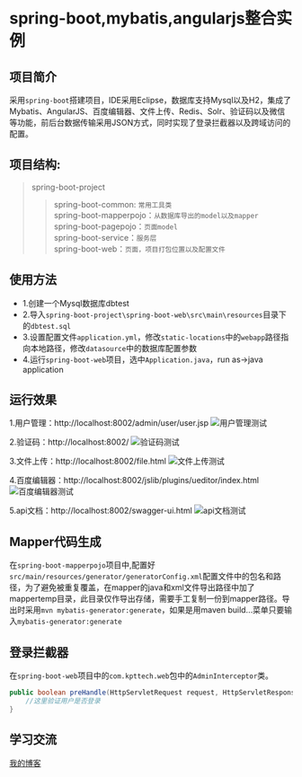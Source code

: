 # spring-boot,mybatis,angularjs整合实例

## 项目简介
采用`spring-boot`搭建项目，IDE采用Eclipse，数据库支持Mysql以及H2，集成了Mybatis、AngularJS、百度编辑器、文件上传、Redis、Solr、验证码以及微信等功能，前后台数据传输采用JSON方式，同时实现了登录拦截器以及跨域访问的配置。

## 项目结构:
>spring-boot-project
>>spring-boot-common: `常用工具类`<br>
>>spring-boot-mapperpojo：`从数据库导出的model以及mapper`<br>
>>spring-boot-pagepojo：`页面model`<br>
>>spring-boot-service：`服务层`<br>
>>spring-boot-web：`页面，项目打包位置以及配置文件`

## 使用方法
* 1.创建一个Mysql数据库dbtest
* 2.导入`spring-boot-project\spring-boot-web\src\main\resources`目录下的`dbtest.sql`
* 3.设置配置文件`application.yml`，修改`static-locations`中的`webapp`路径指向本地路径，修改`datasource`中的数据库配置参数
* 4.运行`spring-boot-web`项目，选中`Application.java`，run as->java application

## 运行效果
1.用户管理：http://localhost:8002/admin/user/user.jsp
![用户管理测试](https://github.com/gjq246/spring-boot-project/raw/master/screenshot/useradmin.png)  

2.验证码：http://localhost:8002/
![验证码测试](https://github.com/gjq246/spring-boot-project/raw/master/screenshot/captcha.png)  

3.文件上传：http://localhost:8002/file.html
![文件上传测试](https://github.com/gjq246/spring-boot-project/raw/master/screenshot/upload.png)  

4.百度编辑器：http://localhost:8002/jslib/plugins/ueditor/index.html
![百度编辑器测试](https://github.com/gjq246/spring-boot-project/raw/master/screenshot/ueditor.png)  

5.api文档：http://localhost:8002/swagger-ui.html
![api文档测试](https://github.com/gjq246/spring-boot-project/raw/master/screenshot/swagger.png) 

## Mapper代码生成
在`spring-boot-mapperpojo`项目中,配置好`src/main/resources/generator/generatorConfig.xml`配置文件中的包名和路径，为了避免被重复覆盖，在mapper的java和xml文件导出路径中加了mappertemp目录，此目录仅作导出存储，需要手工复制一份到mapper路径。导出时采用`mvn mybatis-generator:generate`，如果是用maven build...菜单只要输入`mybatis-generator:generate`

## 登录拦截器
在`spring-boot-web`项目中的`com.kpttech.web`包中的`AdminInterceptor`类。
```java
public boolean preHandle(HttpServletRequest request, HttpServletResponse response, Object obj) throws Exception {
	//这里验证用户是否登录
}
```

## 学习交流
[我的博客](http://blog.csdn.net/gjq246)
